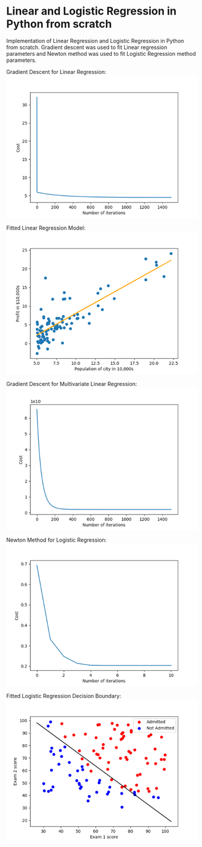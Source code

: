 # Linear and Logistic Regression in Python from scratch 

Implementation of Linear Regression and Logistic Regression in Python from scratch. Gradient descent was used to fit Linear regression parameters and Newton method was used to fit Logistic Regression method parameters.

Gradient Descent for Linear Regression:
![gradient_descent_linear_regression](https://github.com/csaiprashant/regression_python/blob/master/images/gradient_descent_linear_regression.png)

Fitted Linear Regression Model:
![linear_regression](https://github.com/csaiprashant/regression_python/blob/master/images/linear_regression.png)

Gradient Descent for Multivariate Linear Regression:
![gradient_descent_multivariate_linear_regression](https://github.com/csaiprashant/regression_python/blob/master/images/gradient_descent_multivariate_linear_regression.png)

Newton Method for Logistic Regression:
![newton_method_logistic_regression](https://github.com/csaiprashant/regression_python/blob/master/images/newton_method_logistic_regression.png)

Fitted Logistic Regression Decision Boundary:
![logistic_regression](https://github.com/csaiprashant/regression_python/blob/master/images/logistic_regression.png)
